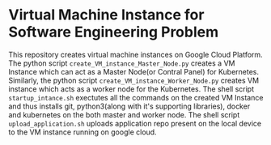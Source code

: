 # Virtual Machine Instance for Software Engineering Problem

This repository creates virtual machine instances on Google Cloud Platform. The python script `create_VM_instance_Master_Node.py` creates a VM Instance which can act as a Master Node(or Contral Panel) for Kubernetes. Similarly, the python script `create_VM_instance_Worker_Node.py` creates VM instance which acts as a worker node for the Kubernetes. The shell script `startup_intance.sh` exectutes all the commands on the created VM Instance and thus installs git, python3(along with it's supporting libraries), docker and kubernetes on the both master and worker node. The shell script `upload_application.sh` uploads application repo present on the local device to the VM instance running on google cloud.
